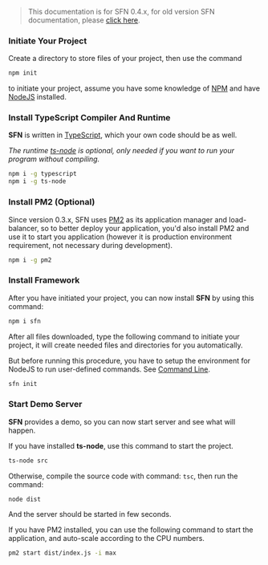 <!-- title: Getting Start; order: 1 -->

>This documentation is for SFN 0.4.x, for old version SFN documentation, please 
> [click here](/docs/v0.3.x/getting-started).

### Initiate Your Project

Create a directory to store files of your project, then use the command

```sh
npm init
```

to initiate your project, assume you have some knowledge of 
[NPM](https://www.npmjs.com/) and have [NodeJS](https://nodejs.org) installed.

### Install TypeScript Compiler And Runtime

**SFN** is written in [TypeScript](https://www.typescriptlang.org), which your
own code should be as well.

*The runtime [ts-node](https://github.com/TypeStrong/ts-node) is optional, only*
*needed if you want to run your program without compiling.*

```sh
npm i -g typescript
npm i -g ts-node
```

### Install PM2 (Optional)

Since version 0.3.x, SFN uses [PM2](https://pm2.io) as its application manager 
and load-balancer, so to better deploy your application, you'd also install PM2
and use it to start you application (however it is production environment 
requirement, not necessary during development).

```sh
npm i -g pm2
```

### Install Framework

After you have initiated your project, you can now install **SFN** by using 
this command:

```sh
npm i sfn
```

After all files downloaded, type the following command to initiate your project,
it will create needed files and directories for you automatically.

But before running this procedure, you have to setup the environment for NodeJS 
to run user-defined commands. See [Command Line](./command-line).

```sh
sfn init
```

### Start Demo Server

**SFN** provides a demo, so you can now start server and see what will happen.

If you have installed **ts-node**, use this command to start the project.

```sh
ts-node src
```

Otherwise, compile the source code with command: `tsc`, then run the command:

```sh
node dist
```

And the server should be started in few seconds.

If you have PM2 installed, you can use the following command to start the 
application, and auto-scale according to the CPU numbers.

```sh
pm2 start dist/index.js -i max
```